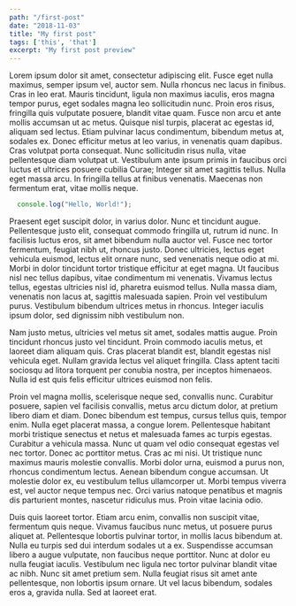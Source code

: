 ```yaml
---
path: "/first-post"
date: "2018-11-03"
title: "My first post"
tags: ['this', 'that']
excerpt: "My first post preview"
---
```


Lorem ipsum dolor sit amet, consectetur adipiscing elit. Fusce eget nulla maximus, semper ipsum vel, auctor sem. Nulla rhoncus nec lacus in finibus. Cras in leo erat. Mauris tincidunt, ligula non maximus iaculis, eros magna tempor purus, eget sodales magna leo sollicitudin nunc. Proin eros risus, fringilla quis vulputate posuere, blandit vitae quam. Fusce non arcu et ante mollis accumsan ut ac metus. Quisque nisl turpis, placerat ac egestas id, aliquam sed lectus. Etiam pulvinar lacus condimentum, bibendum metus at, sodales ex. Donec efficitur metus at leo varius, in venenatis quam dapibus. Cras volutpat porta consequat. Nunc sollicitudin risus nulla, vitae pellentesque diam volutpat ut. Vestibulum ante ipsum primis in faucibus orci luctus et ultrices posuere cubilia Curae; Integer sit amet sagittis tellus. Nulla eget massa arcu. In fringilla tellus at finibus venenatis. Maecenas non fermentum erat, vitae mollis neque.

``` javascript
  console.log("Hello, World!");
```

Praesent eget suscipit dolor, in varius dolor. Nunc et tincidunt augue. Pellentesque justo elit, consequat commodo fringilla ut, rutrum id nunc. In facilisis luctus eros, sit amet bibendum nulla auctor vel. Fusce nec tortor fermentum, feugiat nibh ut, rhoncus justo. Donec ultricies, lectus eget vehicula euismod, lectus elit ornare nunc, sed venenatis neque odio at mi. Morbi in dolor tincidunt tortor tristique efficitur at eget magna. Ut faucibus nisl nec tellus dapibus, vitae condimentum mi venenatis. Vivamus lectus tellus, egestas ultricies nisl id, pharetra euismod tellus. Nulla massa diam, venenatis non lacus at, sagittis malesuada sapien. Proin vel vestibulum purus. Vestibulum bibendum ultrices metus in rhoncus. Integer iaculis ipsum dolor, sed dignissim nibh vestibulum non.

Nam justo metus, ultricies vel metus sit amet, sodales mattis augue. Proin tincidunt rhoncus justo vel tincidunt. Proin commodo iaculis metus, et laoreet diam aliquam quis. Cras placerat blandit est, blandit egestas nisl vehicula eget. Nullam gravida lectus vel aliquet fringilla. Class aptent taciti sociosqu ad litora torquent per conubia nostra, per inceptos himenaeos. Nulla id est quis felis efficitur ultrices euismod non felis.

Proin vel magna mollis, scelerisque neque sed, convallis nunc. Curabitur posuere, sapien vel facilisis convallis, metus arcu dictum dolor, at pretium libero diam et diam. Donec bibendum est tempus, cursus tellus quis, tempor enim. Nulla eget placerat massa, a congue lorem. Pellentesque habitant morbi tristique senectus et netus et malesuada fames ac turpis egestas. Curabitur a vehicula massa. Nunc ut quam vel odio consequat egestas vel nec tortor. Donec ac porttitor metus. Cras ac mi nisi. Ut tristique nunc maximus mauris molestie convallis. Morbi dolor urna, euismod a purus non, rhoncus condimentum lectus. Aenean bibendum congue accumsan. Ut molestie dolor ex, eu vestibulum tellus ullamcorper ut. Morbi tempus viverra est, vel auctor neque tempus nec. Orci varius natoque penatibus et magnis dis parturient montes, nascetur ridiculus mus. Proin vitae lacinia odio.

Duis quis laoreet tortor. Etiam arcu enim, convallis non suscipit vitae, fermentum quis neque. Vivamus faucibus nunc metus, ut posuere purus aliquet at. Pellentesque lobortis pulvinar tortor, in mollis lacus bibendum at. Nulla eu turpis sed dui interdum sodales ut a ex. Suspendisse accumsan libero a augue vulputate, non faucibus neque porttitor. Nunc at dolor eu nulla feugiat iaculis. Vestibulum nec ligula nec tortor pulvinar blandit vitae ac nibh. Nunc sit amet pretium sem. Nulla feugiat risus sit amet ante pellentesque, non lobortis ipsum ornare. Ut vel lacus bibendum, sodales eros a, gravida nulla. Sed at laoreet erat.
